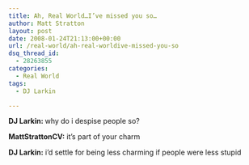 ```yaml
---
title: Ah, Real World…I’ve missed you so…
author: Matt Stratton
layout: post
date: 2008-01-24T21:13:00+00:00
url: /real-world/ah-real-worldive-missed-you-so
dsq_thread_id:
  - 28263855
categories:
  - Real World
tags:
  - DJ Larkin

---
```

<span style="font-weight:bold;">DJ Larkin: </span>why do i despise people so?
  
<span style="font-weight:bold;">MattStrattonCV:</span> it&#8217;s part of your charm
  
<span style="font-weight:bold;">DJ Larkin:</span> i&#8217;d settle for being less charming if people were less stupid
